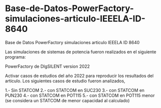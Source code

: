 # Base-de-Datos-PowerFactory-simulaciones-articulo-IEEELA-ID-8640
Base de Datos PowerFactory simulaciones articulo IEEELA ID 8640

Las simulaciones de sistemas de potencia fueron realizados en el siguiente programa:

PowerFactory de DIgSILENT version 2022

Activar casos de estudios del año 2022 para reproducir los resultados del articulo. Los siguientes casos de estudio fueron analizados,

1.- Sin STATCOM
2.- con STATCOM en SUC230
3.- con STATCOM en PUN230
4.- con STATCOM en POT115
5.- con STATCOM en POT115 menor (se considera un STATCOM de menor capacidad al calculado)
